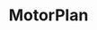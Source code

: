 ---
title: "MotorPlan"
description: "MotorPlan es una aplicación web dinámica diseñada para resaltar la marca y permitir a los usuarios visualizar adjudicaciones de manera intuitiva y eficiente. Esta plataforma combina diseño moderno con funcionalidades prácticas, garantizando una experiencia de usuario fluida y atractiva."
staff:
  - "gustavo-sirtori"
  - "henryck-guaramato"
# media:
#   - "https://example.com/images/motorplan1.jpg"
#   - "https://example.com/images/motorplan2.jpg"
deploy: "https://motorplan-web.vercel.app/"
images: ["/samples/motorplan1.png", "/samples/motorplan2.png", "/samples/motorplan3.png"]
---